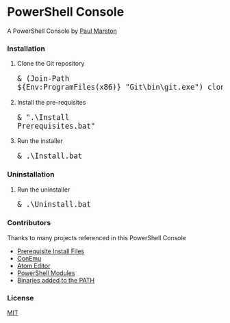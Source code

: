 # PowerShell Console

A PowerShell Console by [Paul Marston](https://github.com/paulmarsy)

### Installation

1. Clone the Git repository
<big><pre>& (Join-Path ${Env:ProgramFiles(x86)} "Git\bin\git.exe") clone --recursive [https://github.com/paulmarsy/Console.git](https://github.com/paulmarsy/Console)</pre></big>
2. Install the pre-requisites <big><pre>& ".\Install Prerequisites.bat"</pre></big>
3. Run the installer <big><pre>& .\Install.bat</pre></big>

### Uninstallation

1. Run the uninstaller <big><pre>& .\Uninstall.bat</pre></big>

### Contributors

Thanks to many projects referenced in this PowerShell Console
* [Prerequisite Install Files](https://github.com/paulmarsy/ConsoleInstallFiles)
* [ConEmu](https://github.com/Maximus5/ConEmu)
* [Atom Editor](https://github.com/atom/)
* [PowerShell Modules](https://github.com/paulmarsy/Console/tree/master/Libraries/PowerShell%20Modules)
* [Binaries added to the PATH](https://github.com/paulmarsy/Console/tree/master/Libraries/Binaries)

### License
[MIT](https://github.com/paulmarsy/Console/raw/master/LICENSE)
